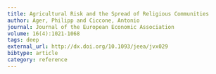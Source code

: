 ```yaml
---
title: Agricultural Risk and the Spread of Religious Communities
author: Ager, Philipp and Ciccone, Antonio
journal: Journal of the European Economic Association
volume: 16(4):1021-1068
tags: deep
external_url: http://dx.doi.org/10.1093/jeea/jvx029
bibtype: article
category: reference
---
```

